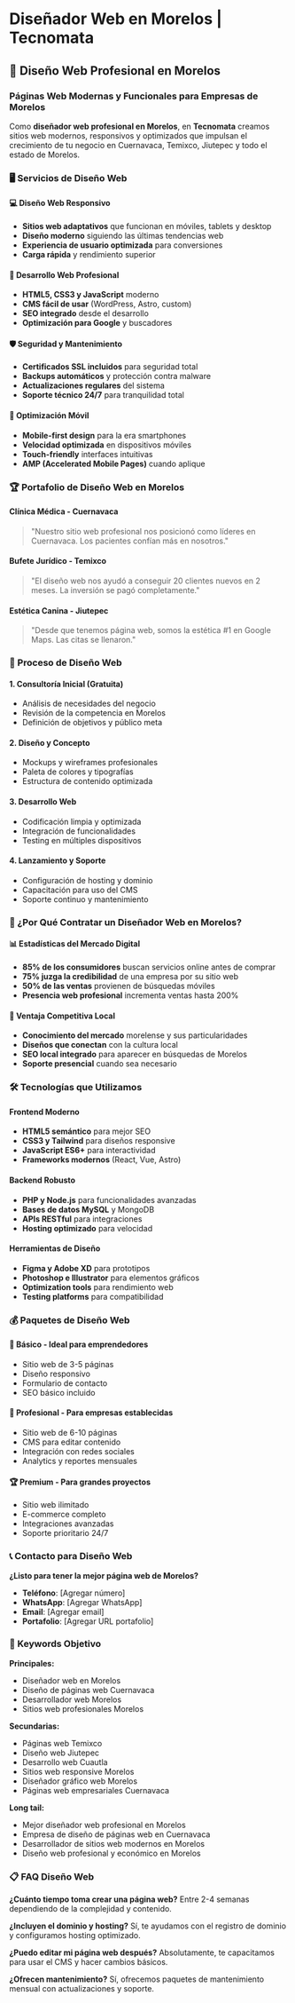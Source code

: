 # Diseñador Web en Morelos | Tecnomata

## 🎨 Diseño Web Profesional en Morelos

### Páginas Web Modernas y Funcionales para Empresas de Morelos

Como **diseñador web profesional en Morelos**, en **Tecnomata** creamos sitios web modernos, responsivos y optimizados que impulsan el crecimiento de tu negocio en Cuernavaca, Temixco, Jiutepec y todo el estado de Morelos.

### 🖥️ Servicios de Diseño Web

#### 💻 Diseño Web Responsivo
- **Sitios web adaptativos** que funcionan en móviles, tablets y desktop
- **Diseño moderno** siguiendo las últimas tendencias web
- **Experiencia de usuario optimizada** para conversiones
- **Carga rápida** y rendimiento superior

#### 🎯 Desarrollo Web Profesional
- **HTML5, CSS3 y JavaScript** moderno
- **CMS fácil de usar** (WordPress, Astro, custom)
- **SEO integrado** desde el desarrollo
- **Optimización para Google** y buscadores

#### 🛡️ Seguridad y Mantenimiento
- **Certificados SSL incluidos** para seguridad total
- **Backups automáticos** y protección contra malware
- **Actualizaciones regulares** del sistema
- **Soporte técnico 24/7** para tranquilidad total

#### 📱 Optimización Móvil
- **Mobile-first design** para la era smartphones
- **Velocidad optimizada** en dispositivos móviles
- **Touch-friendly** interfaces intuitivas
- **AMP (Accelerated Mobile Pages)** cuando aplique

### 🏆 Portafolio de Diseño Web en Morelos

#### Clínica Médica - Cuernavaca
> "Nuestro sitio web profesional nos posicionó como líderes en Cuernavaca. Los pacientes confían más en nosotros."

#### Bufete Jurídico - Temixco
> "El diseño web nos ayudó a conseguir 20 clientes nuevos en 2 meses. La inversión se pagó completamente."

#### Estética Canina - Jiutepec
> "Desde que tenemos página web, somos la estética #1 en Google Maps. Las citas se llenaron."

### 🎨 Proceso de Diseño Web

#### 1. **Consultoría Inicial** (Gratuita)
- Análisis de necesidades del negocio
- Revisión de la competencia en Morelos
- Definición de objetivos y público meta

#### 2. **Diseño y Concepto**
- Mockups y wireframes profesionales
- Paleta de colores y tipografías
- Estructura de contenido optimizada

#### 3. **Desarrollo Web**
- Codificación limpia y optimizada
- Integración de funcionalidades
- Testing en múltiples dispositivos

#### 4. **Lanzamiento y Soporte**
- Configuración de hosting y dominio
- Capacitación para uso del CMS
- Soporte continuo y mantenimiento

### 🌟 ¿Por Qué Contratar un Diseñador Web en Morelos?

#### 📊 Estadísticas del Mercado Digital
- **85% de los consumidores** buscan servicios online antes de comprar
- **75% juzga la credibilidad** de una empresa por su sitio web
- **50% de las ventas** provienen de búsquedas móviles
- **Presencia web profesional** incrementa ventas hasta 200%

#### 🏪 Ventaja Competitiva Local
- **Conocimiento del mercado** morelense y sus particularidades
- **Diseños que conectan** con la cultura local
- **SEO local integrado** para aparecer en búsquedas de Morelos
- **Soporte presencial** cuando sea necesario

### 🛠️ Tecnologías que Utilizamos

#### Frontend Moderno
- **HTML5 semántico** para mejor SEO
- **CSS3 y Tailwind** para diseños responsive
- **JavaScript ES6+** para interactividad
- **Frameworks modernos** (React, Vue, Astro)

#### Backend Robusto
- **PHP y Node.js** para funcionalidades avanzadas
- **Bases de datos MySQL** y MongoDB
- **APIs RESTful** para integraciones
- **Hosting optimizado** para velocidad

#### Herramientas de Diseño
- **Figma y Adobe XD** para prototipos
- **Photoshop e Illustrator** para elementos gráficos
- **Optimization tools** para rendimiento web
- **Testing platforms** para compatibilidad

### 💰 Paquetes de Diseño Web

#### 🚀 **Básico** - Ideal para emprendedores
- Sitio web de 3-5 páginas
- Diseño responsivo
- Formulario de contacto
- SEO básico incluido

#### 💼 **Profesional** - Para empresas establecidas
- Sitio web de 6-10 páginas
- CMS para editar contenido
- Integración con redes sociales
- Analytics y reportes mensuales

#### 🏆 **Premium** - Para grandes proyectos
- Sitio web ilimitado
- E-commerce completo
- Integraciones avanzadas
- Soporte prioritario 24/7

### 📞 Contacto para Diseño Web

**¿Listo para tener la mejor página web de Morelos?**

- **Teléfono**: [Agregar número]
- **WhatsApp**: [Agregar WhatsApp] 
- **Email**: [Agregar email]
- **Portafolio**: [Agregar URL portafolio]

### 🔑 Keywords Objetivo

**Principales:**
- Diseñador web en Morelos
- Diseño de páginas web Cuernavaca
- Desarrollador web Morelos
- Sitios web profesionales Morelos

**Secundarias:**
- Páginas web Temixco
- Diseño web Jiutepec
- Desarrollo web Cuautla
- Sitios web responsive Morelos
- Diseñador gráfico web Morelos
- Páginas web empresariales Cuernavaca

**Long tail:**
- Mejor diseñador web profesional en Morelos
- Empresa de diseño de páginas web en Cuernavaca
- Desarrollador de sitios web modernos en Morelos
- Diseño web profesional y económico en Morelos

### 📋 FAQ Diseño Web

**¿Cuánto tiempo toma crear una página web?**
Entre 2-4 semanas dependiendo de la complejidad y contenido.

**¿Incluyen el dominio y hosting?**
Sí, te ayudamos con el registro de dominio y configuramos hosting optimizado.

**¿Puedo editar mi página web después?**
Absolutamente, te capacitamos para usar el CMS y hacer cambios básicos.

**¿Ofrecen mantenimiento?**
Sí, ofrecemos paquetes de mantenimiento mensual con actualizaciones y soporte.